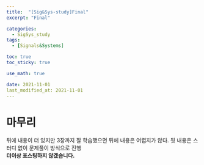 ```yaml
---
title:  "[Sig&Sys-study]Final"
excerpt: "Final"

categories:
  - SigSys_study
tags:
  - [Signals&Systems]

toc: true
toc_sticky: true

use_math: true

date: 2021-11-01
last_modified_at: 2021-11-01
---  
```

# 마무리  
뒤에 내용이 더 있지만 3장까지 잘 학습했으면 뒤에 내용은 어렵지가 않다.
뒷 내용은 스터디 없이 문제풀이 방식으로 진행  
**더이상 포스팅하지 않겠습니다.**